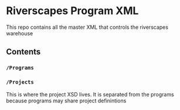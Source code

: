# Riverscapes Program XML

This repo contains all the master XML that controls the riverscapes warehouse

## Contents

### `/Programs`


### `/Projects`

This is where the project XSD lives. It is separated from the programs because programs may share project definintions